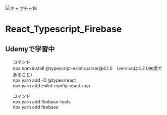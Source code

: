 ![キャプチャ18](https://user-images.githubusercontent.com/70077254/121601938-8f60a680-ca81-11eb-9a25-5e3ed482b1a6.PNG)
# React_Typescript_Firebase
## Udemyで学習中

<ul>
  コマンド<br>
npx npm install @typescript-eslint/parser@4.1.0　(versionは4.2.0未満であること)<br>
npx yarn add -D @types/react <br>
npx yarn add eslint-config-react-app
</ul>
<ul>
  コマンド<br>
npx yarn add firebase-tools<br>
npx yarn add firebase <br>
</ul>
